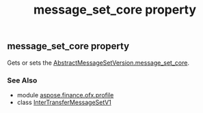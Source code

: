 ﻿---
title: message_set_core property
second_title: Aspose.Finance for Python via .NET API References
description: 
type: docs
weight: 70
url: /python-net/aspose.finance.ofx.profile/intertransfermessagesetv1/message_set_core/
is_root: false
---

## message_set_core property


Gets or sets the [AbstractMessageSetVersion.message_set_core](/finance/python-net/aspose.finance.ofx.profile/abstractmessagesetversion#message_set_core).

### See Also
* module [aspose.finance.ofx.profile](../../)
* class [InterTransferMessageSetV1](/finance/python-net/aspose.finance.ofx.profile/intertransfermessagesetv1)
